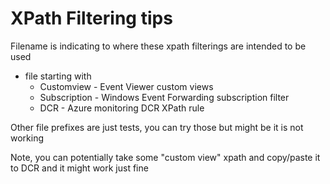 # XPath Filtering tips

Filename is indicating to where these xpath filterings are intended to be used
- file starting with
  - Customview - Event Viewer custom views
  - Subscription - Windows Event Forwarding subscription filter
  - DCR - Azure monitoring DCR XPath rule

Other file prefixes are just tests, you can try those but might be it is not working

Note, you can potentially take some "custom view" xpath and copy/paste it to DCR and it might work just fine